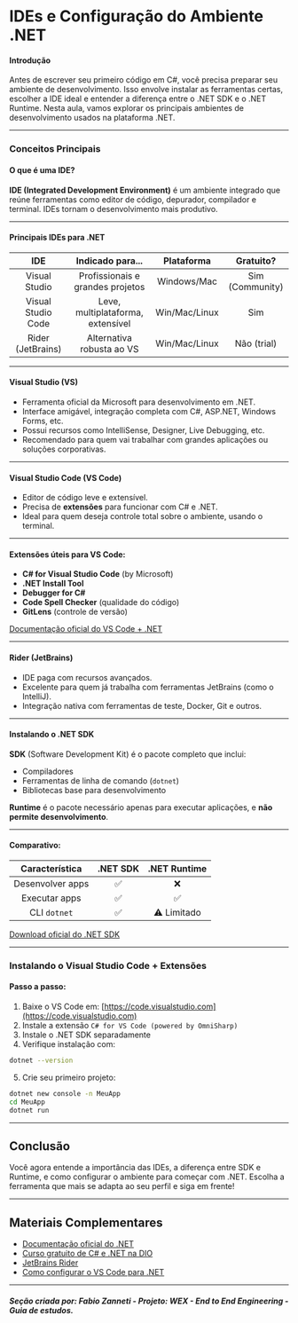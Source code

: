 # **IDEs e Configuração do Ambiente .NET**

#### **Introdução**

Antes de escrever seu primeiro código em C#, você precisa preparar seu ambiente de desenvolvimento. Isso envolve instalar as ferramentas certas, escolher a IDE ideal e entender a diferença entre o .NET SDK e o .NET Runtime. Nesta aula, vamos explorar os principais ambientes de desenvolvimento usados na plataforma .NET.

---

### **Conceitos Principais**

#### **O que é uma IDE?**

**IDE (Integrated Development Environment)** é um ambiente integrado que reúne ferramentas como editor de código, depurador, compilador e terminal. IDEs tornam o desenvolvimento mais produtivo.

---

#### **Principais IDEs para .NET**

|IDE|Indicado para...|Plataforma|Gratuito?|
|:---:|:---:|:---:|:---:|
|Visual Studio| Profissionais e grandes projetos|Windows/Mac|Sim (Community)|
|Visual Studio Code|Leve, multiplataforma, extensível|Win/Mac/Linux|Sim|
|Rider (JetBrains)|Alternativa robusta ao VS| Win/Mac/Linux|Não (trial)|

---

#### **Visual Studio (VS)**

- Ferramenta oficial da Microsoft para desenvolvimento em .NET.
- Interface amigável, integração completa com C#, ASP.NET, Windows Forms, etc.
- Possui recursos como IntelliSense, Designer, Live Debugging, etc.
- Recomendado para quem vai trabalhar com grandes aplicações ou soluções corporativas.

---

#### **Visual Studio Code (VS Code)**

- Editor de código leve e extensível.
- Precisa de **extensões** para funcionar com C# e .NET.
- Ideal para quem deseja controle total sobre o ambiente, usando o terminal.

---

#### **Extensões úteis para VS Code:**

- **C# for Visual Studio Code** (by Microsoft)
- **.NET Install Tool**
- **Debugger for C#**
- **Code Spell Checker** (qualidade do código)
- **GitLens** (controle de versão)

[Documentação oficial do VS Code + .NET](https://learn.microsoft.com/pt-br/dotnet/core/tutorials/with-visual-studio-code)

---

#### **Rider (JetBrains)**

- IDE paga com recursos avançados.
- Excelente para quem já trabalha com ferramentas JetBrains (como o IntelliJ).
- Integração nativa com ferramentas de teste, Docker, Git e outros.

---

#### **Instalando o .NET SDK**

**SDK** (Software Development Kit) é o pacote completo que inclui:

* Compiladores
* Ferramentas de linha de comando (`dotnet`)
* Bibliotecas base para desenvolvimento

**Runtime** é o pacote necessário apenas para executar aplicações, e **não permite desenvolvimento**.

---

#### **Comparativo:**

|Característica|.NET SDK|.NET Runtime|
|:---:|:---:|:---:|
|Desenvolver apps |✅|❌|
|Executar apps|✅|✅|
|CLI `dotnet`|✅|⚠️ Limitado|

[Download oficial do .NET SDK](https://dotnet.microsoft.com/en-us/download)

---

### **Instalando o Visual Studio Code + Extensões**

#### **Passo a passo:**

1. Baixe o VS Code em: [https://code.visualstudio.com](https://code.visualstudio.com)
2. Instale a extensão `C# for VS Code (powered by OmniSharp)`
3. Instale o .NET SDK separadamente
4. Verifique instalação com:

```bash
dotnet --version
```

5. Crie seu primeiro projeto:

```bash
dotnet new console -n MeuApp
cd MeuApp
dotnet run
```

---

## **Conclusão**

Você agora entende a importância das IDEs, a diferença entre SDK e Runtime, e como configurar o ambiente para começar com .NET. Escolha a ferramenta que mais se adapta ao seu perfil e siga em frente!

---

## **Materiais Complementares**

* [Documentação oficial do .NET](https://learn.microsoft.com/pt-br/dotnet/)
* [Curso gratuito de C# e .NET na DIO](https://web.digitalinnovation.one/)
* [JetBrains Rider](https://www.jetbrains.com/rider/)
* [Como configurar o VS Code para .NET](https://www.youtube.com/watch?v=oyJIGeEYb8Y)

---

##### Seção criada por: *Fabio Zanneti - Projeto: WEX - End to End Engineering* - Guia de estudos.